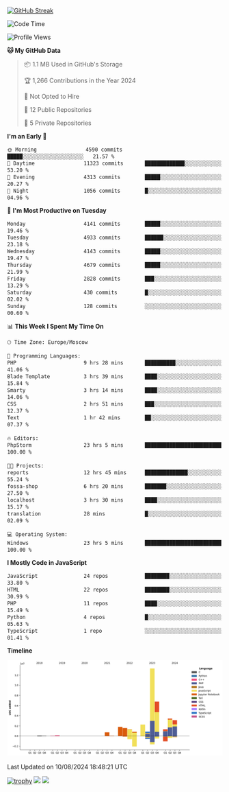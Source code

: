 [![GitHub Streak](https://github-readme-streak-stats.herokuapp.com/?user=yogik10)](https://git.io/streak-stats)
<!--START_SECTION:waka-->
![Code Time](http://img.shields.io/badge/Code%20Time-773%20hrs%2015%20mins-blue)

![Profile Views](http://img.shields.io/badge/Profile%20Views-0-blue)

**🐱 My GitHub Data** 

> 📦 1.1 MB Used in GitHub's Storage 
 > 
> 🏆 1,266 Contributions in the Year 2024
 > 
> 🚫 Not Opted to Hire
 > 
> 📜 12 Public Repositories 
 > 
> 🔑 5 Private Repositories 
 > 
**I'm an Early 🐤** 

```text
🌞 Morning                4590 commits        █████░░░░░░░░░░░░░░░░░░░░   21.57 % 
🌆 Daytime                11323 commits       █████████████░░░░░░░░░░░░   53.20 % 
🌃 Evening                4313 commits        █████░░░░░░░░░░░░░░░░░░░░   20.27 % 
🌙 Night                  1056 commits        █░░░░░░░░░░░░░░░░░░░░░░░░   04.96 % 
```
📅 **I'm Most Productive on Tuesday** 

```text
Monday                   4141 commits        █████░░░░░░░░░░░░░░░░░░░░   19.46 % 
Tuesday                  4933 commits        ██████░░░░░░░░░░░░░░░░░░░   23.18 % 
Wednesday                4143 commits        █████░░░░░░░░░░░░░░░░░░░░   19.47 % 
Thursday                 4679 commits        █████░░░░░░░░░░░░░░░░░░░░   21.99 % 
Friday                   2828 commits        ███░░░░░░░░░░░░░░░░░░░░░░   13.29 % 
Saturday                 430 commits         █░░░░░░░░░░░░░░░░░░░░░░░░   02.02 % 
Sunday                   128 commits         ░░░░░░░░░░░░░░░░░░░░░░░░░   00.60 % 
```


📊 **This Week I Spent My Time On** 

```text
🕑︎ Time Zone: Europe/Moscow

💬 Programming Languages: 
PHP                      9 hrs 28 mins       ██████████░░░░░░░░░░░░░░░   41.06 % 
Blade Template           3 hrs 39 mins       ████░░░░░░░░░░░░░░░░░░░░░   15.84 % 
Smarty                   3 hrs 14 mins       ████░░░░░░░░░░░░░░░░░░░░░   14.06 % 
CSS                      2 hrs 51 mins       ███░░░░░░░░░░░░░░░░░░░░░░   12.37 % 
Text                     1 hr 42 mins        ██░░░░░░░░░░░░░░░░░░░░░░░   07.37 % 

🔥 Editors: 
PhpStorm                 23 hrs 5 mins       █████████████████████████   100.00 % 

🐱‍💻 Projects: 
reports                  12 hrs 45 mins      ██████████████░░░░░░░░░░░   55.24 % 
fossa-shop               6 hrs 20 mins       ███████░░░░░░░░░░░░░░░░░░   27.50 % 
localhost                3 hrs 30 mins       ████░░░░░░░░░░░░░░░░░░░░░   15.17 % 
translation              28 mins             █░░░░░░░░░░░░░░░░░░░░░░░░   02.09 % 

💻 Operating System: 
Windows                  23 hrs 5 mins       █████████████████████████   100.00 % 
```

**I Mostly Code in JavaScript** 

```text
JavaScript               24 repos            ████████░░░░░░░░░░░░░░░░░   33.80 % 
HTML                     22 repos            ████████░░░░░░░░░░░░░░░░░   30.99 % 
PHP                      11 repos            ████░░░░░░░░░░░░░░░░░░░░░   15.49 % 
Python                   4 repos             █░░░░░░░░░░░░░░░░░░░░░░░░   05.63 % 
TypeScript               1 repo              ░░░░░░░░░░░░░░░░░░░░░░░░░   01.41 % 
```



**Timeline**

![Lines of Code chart](https://raw.githubusercontent.com/Yogik10/Yogik10/main/assets/bar_graph.png)


 Last Updated on 10/08/2024 18:48:21 UTC
<!--END_SECTION:waka-->
[![trophy](https://github-profile-trophy.vercel.app/?username=yogik10)](https://github.com/ryo-ma/github-profile-trophy)
![](https://github-profile-summary-cards.vercel.app/api/cards/profile-details?username=yogik10&theme=solarized_dark)
![](https://github-profile-summary-cards.vercel.app/api/cards/most-commit-language?username=yogik10&theme=solarized_dark)


